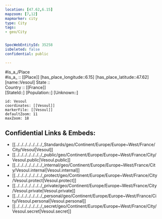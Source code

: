 ```yaml
---
location: [47.62,6.15] 
mapzoom: [7,12] 
mapmarker: city 
type: City
tags:
- geo/City


SpocWebEntityId: 35258
isDeleted: false
confidential: public

---
```

#is_a_/Place  
#is_a_ :: [[Place]] 
[has_place_longitude::6.15] 
[has_place_latitude::47.62] 
[name::Vesoul] 
State ::  
Country :: [[France]]  
[StateId::] 
[Population::] 
[Unknown::] 


```leaflet
id: Vesoul
coordinates: [[Vesoul]] 
markerFile: [[Vesoul]] 
defaultZoom: 11 
maxZoom: 18
```


## Confidential Links & Embeds: 
- [[../../../../../../../_Standards/geo/Continent/Europe/Europe~West/France/City/Vesoul|Vesoul]] 
- [[../../../../../../../_public/geo/Continent/Europe/Europe~West/France/City/Vesoul.public|Vesoul.public]] 
- [[../../../../../../../_internal/geo/Continent/Europe/Europe~West/France/City/Vesoul.internal|Vesoul.internal]] 
- [[../../../../../../../_protect/geo/Continent/Europe/Europe~West/France/City/Vesoul.protect|Vesoul.protect]] 
- [[../../../../../../../_private/geo/Continent/Europe/Europe~West/France/City/Vesoul.private|Vesoul.private]] 
- [[../../../../../../../_personal/geo/Continent/Europe/Europe~West/France/City/Vesoul.personal|Vesoul.personal]] 
- [[../../../../../../../_secret/geo/Continent/Europe/Europe~West/France/City/Vesoul.secret|Vesoul.secret]] 
